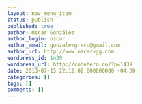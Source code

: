 ```yaml
---
layout: nav_menu_item
status: publish
published: true
author: Oscar González
author_login: oscar
author_email: gonzalezgreco@gmail.com
author_url: http://www.oscarvgg.com
wordpress_id: 1439
wordpress_url: http://codehero.co/?p=1439
date: 2013-07-15 22:12:02.000000000 -04:30
categories: []
tags: []
comments: []
---
```

 
